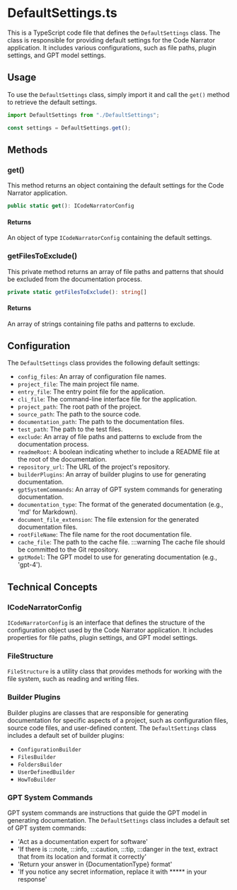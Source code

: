 # DefaultSettings.ts

This is a TypeScript code file that defines the `DefaultSettings` class. The class is responsible for providing default settings for the Code Narrator application. It includes various configurations, such as file paths, plugin settings, and GPT model settings.

## Usage

To use the `DefaultSettings` class, simply import it and call the `get()` method to retrieve the default settings.

```typescript
import DefaultSettings from "./DefaultSettings";

const settings = DefaultSettings.get();
```

## Methods

### get()

This method returns an object containing the default settings for the Code Narrator application.

```typescript
public static get(): ICodeNarratorConfig
```

#### Returns

An object of type `ICodeNarratorConfig` containing the default settings.

### getFilesToExclude()

This private method returns an array of file paths and patterns that should be excluded from the documentation process.

```typescript
private static getFilesToExclude(): string[]
```

#### Returns

An array of strings containing file paths and patterns to exclude.

## Configuration

The `DefaultSettings` class provides the following default settings:

- `config_files`: An array of configuration file names.
- `project_file`: The main project file name.
- `entry_file`: The entry point file for the application.
- `cli_file`: The command-line interface file for the application.
- `project_path`: The root path of the project.
- `source_path`: The path to the source code.
- `documentation_path`: The path to the documentation files.
- `test_path`: The path to the test files.
- `exclude`: An array of file paths and patterns to exclude from the documentation process.
- `readmeRoot`: A boolean indicating whether to include a README file at the root of the documentation.
- `repository_url`: The URL of the project's repository.
- `builderPlugins`: An array of builder plugins to use for generating documentation.
- `gptSystemCommands`: An array of GPT system commands for generating documentation.
- `documentation_type`: The format of the generated documentation (e.g., 'md' for Markdown).
- `document_file_extension`: The file extension for the generated documentation files.
- `rootFileName`: The file name for the root documentation file.
- `cache_file`: The path to the cache file. :::warning The cache file should be committed to the Git repository.
- `gptModel`: The GPT model to use for generating documentation (e.g., 'gpt-4').

## Technical Concepts

### ICodeNarratorConfig

`ICodeNarratorConfig` is an interface that defines the structure of the configuration object used by the Code Narrator application. It includes properties for file paths, plugin settings, and GPT model settings.

### FileStructure

`FileStructure` is a utility class that provides methods for working with the file system, such as reading and writing files.

### Builder Plugins

Builder plugins are classes that are responsible for generating documentation for specific aspects of a project, such as configuration files, source code files, and user-defined content. The `DefaultSettings` class includes a default set of builder plugins:

- `ConfigurationBuilder`
- `FilesBuilder`
- `FoldersBuilder`
- `UserDefinedBuilder`
- `HowToBuilder`

### GPT System Commands

GPT system commands are instructions that guide the GPT model in generating documentation. The `DefaultSettings` class includes a default set of GPT system commands:

- 'Act as a documentation expert for software'
- 'If there is :::note, :::info, :::caution, :::tip, :::danger in the text, extract that from its location and format it correctly'
- 'Return your answer in {DocumentationType} format'
- 'If you notice any secret information, replace it with ***** in your response'